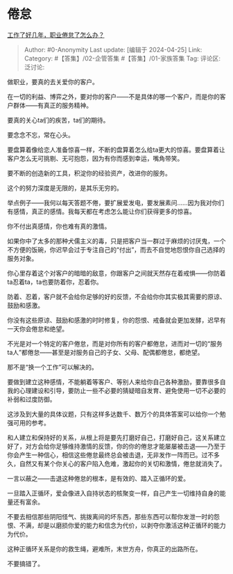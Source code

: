 # 倦怠
[工作了好几年，职业倦怠了怎么办？](https://www.zhihu.com/question/653772835/answer/3477653544)

> Author: #0-Anonymity
> Last update: [编辑于 2024-04-25]
> Link:
> Category: #【答集】/02-企管答集 #【答集】/01-家族答集 
> Tag: 
> 评论区:
> 泛讨论:

做职业，要真的去关爱你的客户。

在一切的利益、博弈之外，要对你的客户——不是具体的哪一个客户，而是你的客户群体——有真正的服务精神。

要真的关心ta们的疾苦，ta们的期待。

要念念不忘，常在心头。

要盘算着像给恋人准备惊喜一样，不断的盘算着怎么给ta更大的惊喜。要盘算着让客户怎么无可挑剔、无可抱怨，因为有你而感到幸运，嘴角带笑。

要不断的创造新的工具，积淀你的经验资产，改进你的服务。

这个的努力深度是无限的，是其乐无穷的。

举点例子——我何以每天答题不倦，要扩展爱发电，要发展素问……因为我对你们有感情，真正的感情。我每天都在考虑怎么能让你们获得更多的惊喜。

你不付出真感情，你也难有真的激情。

如果你中了太多的那种犬儒主义的毒，只是把客户当一群过于麻烦的讨厌鬼，一个不方便的饭碗，你迟早会过于专注自己的“付出”，而去不自觉地怨恨你自己选择的服务对象。

你心里存着这个对客户的暗暗的敌意，你跟客户之间就天然存在着戒惧——你防着ta忍着ta，ta也要防着你，忍着你。

防着、忍着，客户就不会给你足够的好的反馈，不会给你你其实极其需要的原谅、鼓励和感激。

你没有这些原谅、鼓励和感激的时时修复，你的怨恨、戒备就会更加发酵，迟早有一天你会倦怠和绝望。

不光是对一个特定的客户倦怠，而是对你所有的客户都倦怠，进而对一切的“服务ta人”都倦怠——甚至是对服务自己的子女、父母、配偶都倦怠，都绝望。

那不是“换一个工作”可以解决的。

要做到建立这种感情，不能躺着等客户、等别人来给你自己各种激励，要靠很多自我的心理建设和引导，要防止一些不必要的猜疑暗自发育、避免使用一切不必要的补弱和过度防御。

这涉及到大量的具体议题，只有这样多达数千、数万个的具体答案可以给你一个勉强可用的参考。

和人建立和保持好的关系，从根上将是要先打磨好自己，打磨好自己，这关系建立好了，对方会给你足够维持激情的反馈，你的你的倦怠才能屡屡被击退——乃至于你会产生一种信心，相信这些倦怠最终总会被击退，无非发作一阵而已。过不多久，自然又有某个你关心的客户陷入危难，激起你的关切和激情，倦怠就消失了。

一言以蔽之——击退这种倦怠的根本，是有效的、踏入正循环的爱。

一旦踏入正循环，爱会像进入自持状态的核聚变一样，自己产生一切维持自身的能量还有富余。

不要去相信那些阴阳怪气、挑拨离间的坏东西，那些东西可以帮你发泄一时的怨恨、不满，却是以磨损你爱的能力和信念为代价，以剥夺你激活这种正循环的能力为代价。

这种正循环关系是你的救生绳，避难所，末世方舟，你真正的出路所在。

不要搞错了。